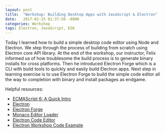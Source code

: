 ```yaml
---
layout: post
title:  "Workshop: Building Desktop Apps with JavaScript & Electron"
date:   2017-02-25 01:37:56 -0800
categories: Workshop
tags: Electron, JavaScript, ES6
---
```


Today I learned how to build a simple desktop code editor using Node and Electron. We step through the process of building from scratch using Electron core API library. At the end of the workshop, our instructor, Felix informed us of how troublesome the build process is to generate binary installs for cross platforms. Then he introduced Electron Forge which is a CLI with build tools to quickly and easily build Electron apps. Next step in learning exercise is to use Electron Forge to build the simple code editor all the way to completion with binary and install packages as endgame.


Helpful resources:
* [ECMAScript 6: A Quick Intro](https://felixrieseberg.com/ecmascript6-introduction/)
* [Electron](http://electron.atom.io/)
* [Electron Forge](https://github.com/electron-userland/electron-forge)
* [Monaco Editor Loader](https://github.com/felixrieseberg/monaco-loader)
* [Electron Code Editor](https://github.com/felixrieseberg/electron-code-editor)
* [Electron Workshop Code Example](https://github.com/yenly/electron_workshop)

